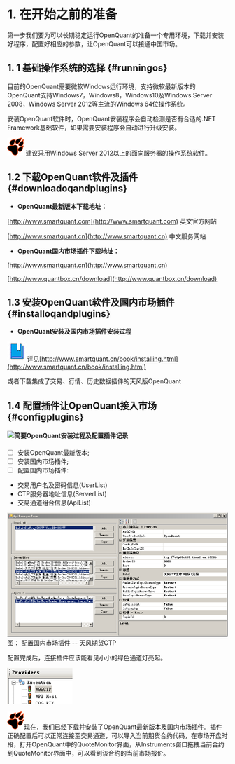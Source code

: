 # 1. 在开始之前的准备

第一步我们要为可以长期稳定运行OpenQuant的准备一个专用环境，下载并安装好程序，配置好相应的参数，让OpenQuant可以接通中国市场。

## 1. 1 基础操作系统的选择 {#runningos}

目前的OpenQuant需要微软Windows运行环境，支持微软最新版本的OpenQuant支持Windows7，Windows8，Windows10及Windows Server 2008，Windows Server 2012等主流的Windows 64位操作系统。

安装OpenQuant软件时，OpenQuant安装程序会自动检测是否有合适的.NET Framework基础软件，如果需要安装程序会自动进行升级安装。

![](../.gitbook/assets/icon_paw%20%284%29.png) 建议采用Windows Server 2012以上的面向服务器的操作系统软件。

## 1.2 下载OpenQuant软件及插件 {#downloadoqandplugins}

* **OpenQuant最新版本下载地址：**

[http://www.smartquant.com](http://www.smartquant.com) 英文官方网站

[http://www.smartquant.cn](http://www.smartquant.cn) 中文服务网站

* **OpenQuant国内市场插件下载地址：**

[http://www.smartquant.cn](http://www.smartquant.cn)

[http://www.quantbox.cn/download](http://www.quantbox.cn/download)

## 1.3 安装OpenQuant软件及国内市场插件 {#installoqandplugins}

* **OpenQuant安装及国内市场插件安装过程**

![](../.gitbook/assets/icon_bookbig.png)详见[http://www.smartquant.cn/book/installing.html](http://www.smartquant.cn/book/installing.html)

或者下载集成了交易、行情、历史数据插件的天风版OpenQuant

## 1.4 配置插件让OpenQuant接入市场 {#configplugins}

#### ![](../.gitbook/assets/icon_labtubeblue%20%282%29.ico)**简要OpenQuant安装过程及配置插件记录**

* [ ] 安装OpenQuant最新版本;
* [ ] 安装国内市场插件;
* [ ] 配置国内市场插件:
* 交易用户名及密码信息\(UserList\)
* CTP服务器地址信息\(ServerList\)
* 交易通道组合信息\(ApiList\)

![](../.gitbook/assets/apimanagerform.png) 图： 配置国内市场插件 -- 天风期货CTP

配置完成后，连接插件应该能看见小小的绿色通道灯亮起。

![](../.gitbook/assets/oqprovidersgreenlight.png)

![](../.gitbook/assets/icon_paw.png)现在，我们已经下载并安装了OpenQuant最新版本及国内市场插件。插件正确配置后可以正常连接至交易通道，可以导入当前期货合约代码，在市场开盘时段，打开OpenQuant中的QuoteMonitor界面，从Instruments窗口拖拽当前合约到QuoteMonitor界面中，可以看到该合约的当前市场报价。

